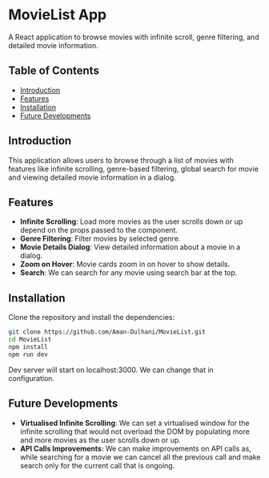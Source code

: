 # MovieList App

A React application to browse movies with infinite scroll, genre filtering, and detailed movie information.

## Table of Contents

- [Introduction](#introduction)
- [Features](#features)
- [Installation](#installation)
- [Future Developments](#futureDevelopments)

## Introduction

This application allows users to browse through a list of movies with features like infinite scrolling, genre-based filtering, global search for movie and viewing detailed movie information in a dialog.

## Features

- **Infinite Scrolling**: Load more movies as the user scrolls down or up depend on the props passed to the component.
- **Genre Filtering**: Filter movies by selected genre.
- **Movie Details Dialog**: View detailed information about a movie in a dialog.
- **Zoom on Hover**: Movie cards zoom in on hover to show details.
- **Search**: We can search for any movie using search bar at the top.

## Installation

Clone the repository and install the dependencies:

```bash
git clone https://github.com/Aman-Dulhani/MovieList.git
cd MovieList
npm install
npm run dev
```

Dev server will start on localhost:3000. We can change that in configuration.

## Future Developments

- **Virtualised Infinite Scrolling**: We can set a virtualised window for the infinite scrolling that would not overload the DOM by populating more and more movies as the user scrolls down or up.
- **API Calls Improvements**: We can make improvements on API calls as, while searching for a movie we can cancel all the previous call and make search only for the current call that is ongoing.
